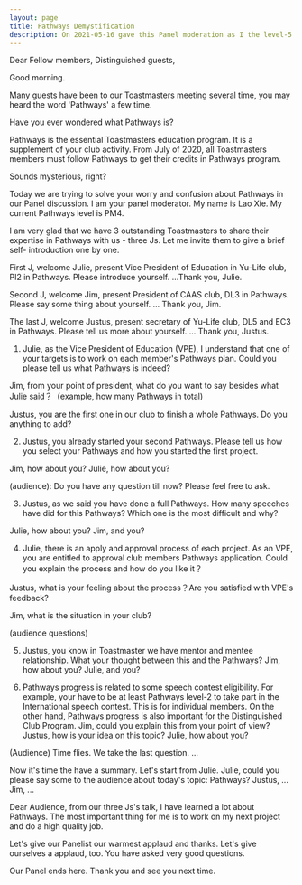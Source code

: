 ```yaml
---
layout: page
title: Pathways Demystification
description: On 2021-05-16 gave this Panel moderation as I the level-5 project-2 of my 1st Pathways in Yu-Life club of Toastmaster.
---
```



Dear Fellow members,
Distinguished guests,

Good morning.

Many guests have been to our Toastmasters meeting several time, you may
heard the word 'Pathways' a few time.

Have you ever wondered what Pathways is?

Pathways is the essential Toastmasters education program. It is a supplement
of your club activity. From July of 2020, all Toastmasters members must
follow Pathways to get their credits in Pathways program.

Sounds mysterious, right?

Today we are trying to solve your worry and confusion about Pathways in our
Panel discussion. I am your panel moderator. My name is Lao Xie. My current
Pathways level is PM4.

I am very glad that we have 3 outstanding Toastmasters to share their expertise
in Pathways with us - three Js. Let me invite them to give a brief self-
introduction one by one.

First J, welcome Julie, present Vice President of Education in Yu-Life club,
PI2 in Pathways. Please introduce yourself.
...Thank you, Julie.

Second J, welcome Jim, present President of CAAS club, DL3 in Pathways. Please
say some thing about yourself.
... Thank you, Jim.

The last J, welcome Justus, present secretary of Yu-Life club, DL5 and EC3
in Pathways. Please tell us more about yourself.
... Thank you, Justus.

1. Julie, as the Vice President of Education (VPE), I understand that one
of your targets is to work on each member's Pathways plan. Could you please
tell us what Pathways is indeed?

Jim, from your point of president, what do you want to say besides what Julie
said？（example, how many Pathways in total)

Justus, you are the first one in our club to finish a whole Pathways. Do you
anything to add?


2. Justus, you already started your second Pathways. Please tell us how you
select your Pathways and how you started the first project.

Jim, how about you?
Julie, how about you?

(audience): Do you have any question till now? Please feel free to ask.


3. Justus, as we said you have done a full Pathways. How many speeches have did
for this Pathways? Which one is the most difficult and why?

Julie, how about you?
Jim, and you?

4. Julie, there is an apply and approval process of each project. As an VPE,
you are entitled to approval club members Pathways application. Could you
explain the process and how do you like it？

Justus, what is your feeling about the process？Are you satisfied with VPE's
feedback?

Jim, what is the situation in your club?

(audience questions)

5. Justus, you know in Toastmaster we have mentor and mentee relationship.
What your thought between this and the Pathways?
Jim, how about you?
Julie, and you?

6. Pathways progress is related to some speech contest eligibility. For
example, your have to be at least Pathways level-2 to take part in the
International speech contest. This is for individual members. On the
other hand, Pathways progress is also important for the Distinguished
Club Program.
Jim, could you explain this from your point of view?
Justus, how is your idea on this topic?
Julie, how about you?

(Audience) Time flies. We take the last question.
...

Now it's time the have a summary. Let's start from Julie.
Julie, could you please say some to the audience about today's
topic: Pathways?
Justus, ...
Jim, ...

Dear Audience, from our three Js's talk, I have learned a lot
about Pathways. The most important thing for me is to work on
my next project and do a high quality job.

Let's give our Panelist our warmest applaud and thanks.
Let's give ourselves a applaud, too. You have asked very good
questions.

Our Panel ends here.
Thank you and see you next time.